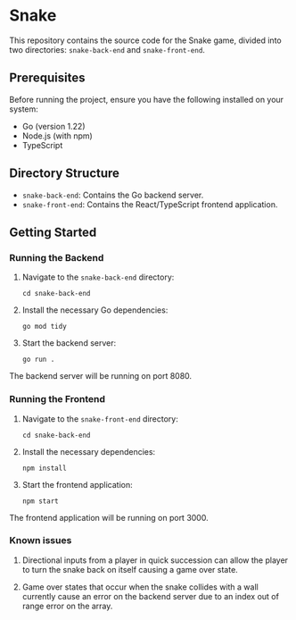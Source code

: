 # Snake

This repository contains the source code for the Snake game, divided into two directories: `snake-back-end` and `snake-front-end`.

## Prerequisites

Before running the project, ensure you have the following installed on your system:

- Go (version 1.22)
- Node.js (with npm)
- TypeScript

## Directory Structure

- `snake-back-end`: Contains the Go backend server.
- `snake-front-end`: Contains the React/TypeScript frontend application.

## Getting Started

### Running the Backend

1. Navigate to the `snake-back-end` directory:
   ```
   cd snake-back-end
   ```
1. Install the necessary Go dependencies:
    ```
    go mod tidy
    ```
1. Start the backend server:
    ```
    go run .
    ```
The backend server will be running on port 8080.

### Running the Frontend

1. Navigate to the `snake-front-end` directory:
    ```
    cd snake-back-end
    ```
1. Install the necessary dependencies:
    ```
    npm install
    ```
1. Start the frontend application:
    ```
    npm start
    ```
The frontend application will be running on port 3000.

### Known issues

1. Directional inputs from a player in quick succession can allow the player to turn the snake back on itself causing a game over state.

1. Game over states that occur when the snake collides with a wall currently cause an error on the backend server due to an index out of range error on the array.